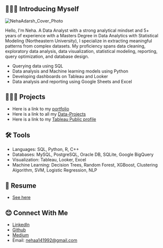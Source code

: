 ## 🙋🏻‍♀️ Introducing Myself
![NehaAdarsh_Cover_Photo](https://github.com/NehAdarsh/NehAdarsh/assets/111151093/6e3a924f-a22e-49d1-8569-ce87bd2f9a2c)

Hello, I'm Neha. A Data Analyst with a strong analytical mindset and 5+ years of experience with a Masters Degree in Data Analytics with Statistical Modeling (Northeastern University), I specialize in extracting meaningful patterns from complex datasets. My proficiency spans data cleaning, exploratory data analysis, data visualization, statistical modeling, reporting, query optimization, and database design.

- Querying data using SQL
- Data analysis and Machine learning models using Python
- Developing dashboards on Tableau and Looker 
- Data analysis and reporting using Google Sheets and Excel

## 👩🏻‍💻 Projects
- Here is a link to my [portfolio](https://github.com/NehAdarsh/Portfolio)
- Here is a link to all my [Data-Projects](https://github.com/NehAdarsh/Data-Projects-SQL-Python-Tableau-Excel)
- Here is a link to my [Tableau Public profile](https://public.tableau.com/app/profile/neha.adarsh/vizzes)

## 🛠️ Tools
- Languages: SQL, Python, R, C++
- Databases: MySQL, PostgreSQL, Oracle DB, SQLite, Google BigQuery
- Visualization: Tableau, Looker, Excel
- Machine Learning: Decision Trees, Random Forest, XGBoost, Clustering Algorithm, SVM, Logistic Regression, NLP

## 📜 Resume
- [See here](https://drive.google.com/file/d/1xlOepQvv61TCgh1xdJsSHkCStAQAwvxZ/view?usp=sharing)

## 😊 Connect With Me
- [LinkedIn](https://www.linkedin.com/in/nehaadarsh/)
- [Github](https://github.com/NehAdarsh)
- [Medium](https://medium.com/@nehaadarsh92)
- Email: nehaa141992@gmail.com
  


<!--
**NehAdarsh/NehAdarsh** is a ✨ _special_ ✨ repository because its `README.md` (this file) appears on your GitHub profile.

Here are some ideas to get you started:

- 🔭 I’m currently working on ...
- 🌱 I’m currently learning ...
- 👯 I’m looking to collaborate on ...
- 🤔 I’m looking for help with ...
- 💬 Ask me about ...
- 📫 How to reach me: ...
- 😄 Pronouns: ...
- ⚡ Fun fact: ...
-->
